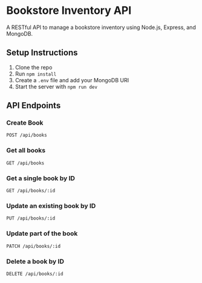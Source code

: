 #  Bookstore Inventory API
A RESTful API to manage a bookstore inventory using Node.js, Express, and MongoDB.

##  Setup Instructions

1. Clone the repo
2. Run `npm install`
3. Create a `.env` file and add your MongoDB URI
4. Start the server with `npm run dev`

## API Endpoints

### Create Book
`POST /api/books`
### Get all books
`GET /api/books`
### Get a single book by ID
`GET /api/books/:id`
### Update an existing book by ID
`PUT /api/books/:id`
### Update part of the book
`PATCH /api/books/:id`
### Delete a book by ID
`DELETE /api/books/:id`




